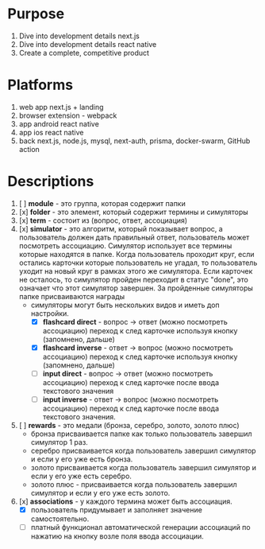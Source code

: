 # Purpose
1. Dive into development details next.js
2. Dive into development details react native
3. Create a complete, competitive product

# Platforms
1. web app next.js + landing
2. browser extension - webpack
3. app android react native 
4. app ios react native
5. back next.js, node.js, mysql, next-auth, prisma, docker-swarm, GitHub action

# Descriptions
1. [ ] **module** - это группа, которая содержит папки
2. [x] **folder** - это элемент, который содержит термины и симуляторы
3. [x] **term** - состоит из (вопрос, ответ, ассоциация)
4. [x] **simulator** - это алгоритм, который показывает вопрос, а пользователь должен дать правильный ответ, 
пользователь может посмотреть ассоциацию. Симулятор использует все термины которые находятся в папке. 
Когда пользователь проходит круг, если остались карточки которые пользователь не угадал, то пользователь 
уходит на новый круг в рамках этого же симулятора. Если карточек не осталось, то симулятор пройден переходит 
в статус "done", это означает что этот симулятор завершен. За пройденные симуляторы папке присваиваются награды
   - симуляторы могут быть нескольких видов и иметь доп настройки.
     - [x] **flashcard direct** - вопрос -> ответ (можно посмотреть ассоциацию) переход к след карточке используя кнопку (запомнено, дальше)
     - [x] **flashcard inverse** - ответ -> вопрос (можно посмотреть ассоциацию) переход к след карточке используя кнопку (запомнено, дальше)
     - [ ] **input direct** - вопрос -> ответ (можно посмотреть ассоциацию) переход к след карточке после ввода текстового значения
     - [ ] **input inverse** - ответ -> вопрос (можно посмотреть ассоциацию) переход к след карточке после ввода текстового значения.
5. [ ] **rewards** - это медали (бронза, серебро, золото, золото плюс)
   - бронза присваивается папке как только пользователь завершил симулятор 1 раз.
   - серебро присваивается когда пользователь завершил симулятор и если у его уже есть бронза.
   - золото присваивается когда пользователь завершил симулятор и если у его уже есть серебро.
   - золото плюс - присваивается когда пользователь завершил симулятор и если у его уже есть золото.
6. [x] **associations** - у каждого термина может быть ассоциация.
   - [x] пользователь придумывает и заполняет значение самостоятельно.
   - [ ] платный функционал автоматической генерации ассоциаций по нажатию на кнопку возле поля ввода ассоциации.
